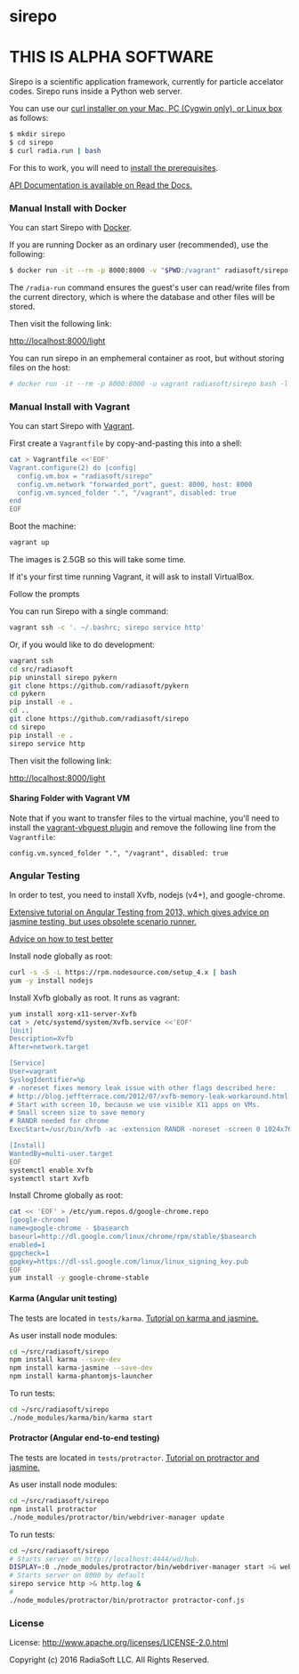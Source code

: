 # sirepo

# THIS IS ALPHA SOFTWARE

Sirepo is a scientific application framework, currently for particle accelator codes.
Sirepo runs inside a Python web server.

You can use our
[curl installer on your Mac, PC (Cygwin only), or Linux box](https://github.com/radiasoft/download/blob/master/README.md)
as follows:

```bash
$ mkdir sirepo
$ cd sirepo
$ curl radia.run | bash
```

For this to work, you will need to [install the prerequisites](https://github.com/radiasoft/download/blob/master/README.md#requirements).

[API Documentation is available on Read the Docs.](http://sirepo.readthedocs.org)

### Manual Install with Docker

You can start Sirepo with [Docker](https://www.docker.com/).

If you are running Docker as an ordinary user (recommended), use the following:

```bash
$ docker run -it --rm -p 8000:8000 -v "$PWD:/vagrant" radiasoft/sirepo /radia-run "$(id -u)" "$(id -g)" /home/vagrant/bin/radia-run-sirepo /vagrant 8000
```

The `/radia-run` command ensures the guest's user can read/write files from the
current directory, which is where the database and other files will be stored.

Then visit the following link:

[http://localhost:8000/light](http://localhost:8000/light)

You can run sirepo in an emphemeral container as root, but without
storing files on the host:

```bash
# docker run -it --rm -p 8000:8000 -u vagrant radiasoft/sirepo bash -l -c 'radia-run-sirepo "$HOME" 8000'
```

### Manual Install with Vagrant

You can start Sirepo with [Vagrant](https://www.vagrantup.com/).

First create a `Vagrantfile` by copy-and-pasting this into a shell:

```bash
cat > Vagrantfile <<'EOF'
Vagrant.configure(2) do |config|
  config.vm.box = "radiasoft/sirepo"
  config.vm.network "forwarded_port", guest: 8000, host: 8000
  config.vm.synced_folder ".", "/vagrant", disabled: true
end
EOF
```

Boot the machine:

```bash
vagrant up
```

The images is 2.5GB so this will take some time.

If it's your first time running Vagrant, it will ask to install VirtualBox.

Follow the prompts

You can run Sirepo with a single command:

```bash
vagrant ssh -c '. ~/.bashrc; sirepo service http'
```

Or, if you would like to do development:

```bash
vagrant ssh
cd src/radiasoft
pip uninstall sirepo pykern
git clone https://github.com/radiasoft/pykern
cd pykern
pip install -e .
cd ..
git clone https://github.com/radiasoft/sirepo
cd sirepo
pip install -e .
sirepo service http
```

Then visit the following link:

[http://localhost:8000/light](http://localhost:8000/light)

#### Sharing Folder with Vagrant VM

Note that if you want to transfer files to the virtual machine,
you'll need to install the
[vagrant-vbguest plugin](https://github.com/dotless-de/vagrant-vbguest)
and remove the following line from the `Vagrantfile`:

```text
config.vm.synced_folder ".", "/vagrant", disabled: true
```

### Angular Testing

In order to test, you need to install Xvfb, nodejs (v4+), and google-chrome.

[Extensive tutorial on Angular Testing from 2013, which gives advice on jasmine testing, but uses obsolete scenario runner.](http://www.yearofmoo.com/2013/01/full-spectrum-testing-with-angularjs-and-karma.html)

[Advice on how to test better](http://www.yearofmoo.com/2013/09/advanced-testing-and-debugging-in-angularjs.html#writing-efficient-tests)

Install node globally as root:

```bash
curl -s -S -L https://rpm.nodesource.com/setup_4.x | bash
yum -y install nodejs
```

Install Xvfb globally as root. It runs as vagrant:

```bash
yum install xorg-x11-server-Xvfb
cat > /etc/systemd/system/Xvfb.service <<'EOF'
[Unit]
Description=Xvfb
After=network.target

[Service]
User=vagrant
SyslogIdentifier=%p
# -noreset fixes memory leak issue with other flags described here:
# http://blog.jeffterrace.com/2012/07/xvfb-memory-leak-workaround.html
# Start with screen 10, because we use visible X11 apps on VMs.
# Small screen size to save memory
# RANDR needed for chrome
ExecStart=/usr/bin/Xvfb -ac -extension RANDR -noreset -screen 0 1024x768x8

[Install]
WantedBy=multi-user.target
EOF
systemctl enable Xvfb
systemctl start Xvfb
```

Install Chrome globally as root:

```bash
cat << 'EOF' > /etc/yum.repos.d/google-chrome.repo
[google-chrome]
name=google-chrome - $basearch
baseurl=http://dl.google.com/linux/chrome/rpm/stable/$basearch
enabled=1
gpgcheck=1
gpgkey=https://dl-ssl.google.com/linux/linux_signing_key.pub
EOF
yum install -y google-chrome-stable
```

#### Karma (Angular unit testing)

The tests are located in `tests/karma`.
[Tutorial on karma and jasmine.](https://daveceddia.com/testing-angular-part-1-karma-setup/)

As user install node modules:

```bash
cd ~/src/radiasoft/sirepo
npm install karma --save-dev
npm install karma-jasmine --save-dev
npm install karma-phantomjs-launcher
```

To run tests:

```bash
cd ~/src/radiasoft/sirepo
./node_modules/karma/bin/karma start
```


#### Protractor (Angular end-to-end testing)

The tests are located in `tests/protractor`.
[Tutorial on protractor and jasmine.](http://www.protractortest.org/#/tutorial)

As user install node modules:

```bash
cd ~/src/radiasoft/sirepo
npm install protractor
./node_modules/protractor/bin/webdriver-manager update
```

To run tests:

```bash
cd ~/src/radiasoft/sirepo
# Starts server on http://localhost:4444/wd/hub.
DISPLAY=:0 ./node_modules/protractor/bin/webdriver-manager start >& webdriver.log &
# Starts server on 8000 by default
sirepo service http >& http.log &
#
./node_modules/protractor/bin/protractor protractor-conf.js
```

### License

License: http://www.apache.org/licenses/LICENSE-2.0.html

Copyright (c) 2016 RadiaSoft LLC.  All Rights Reserved.
